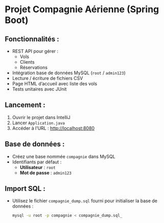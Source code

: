 # Projet Compagnie Aérienne (Spring Boot)

## Fonctionnalités :
- REST API pour gérer :
  - Vols
  - Clients
  - Réservations
- Intégration base de données MySQL (`root` / `admin123`)
- Lecture / écriture de fichiers CSV
- Page HTML d’accueil avec liste des vols
- Tests unitaires avec JUnit 

## Lancement :
1. Ouvrir le projet dans IntelliJ
2. Lancer `Application.java`
3. Accéder à l’URL : [http://localhost:8080](http://localhost:8080)

## Base de données :
- Créez une base nommée `compagnie` dans MySQL
- Identifiants par défaut :  
  - **Utilisateur** : `root`  
  - **Mot de passe** : `admin123`

## Import SQL :
- Utilisez le fichier `compagnie_dump.sql` fourni pour initialiser la base de données :
  ```bash
  mysql -u root -p compagnie < compagnie_dump.sql_
